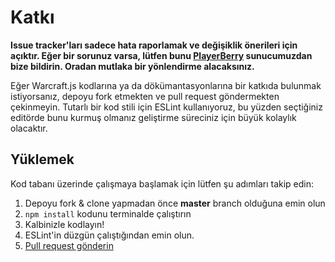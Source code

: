 # Katkı

**Issue tracker'ları sadece hata raporlamak ve değişiklik önerileri için açıktır. Eğer bir sorunuz varsa, lütfen bunu [PlayerBerry](https://discord.gg/9qSUgx8) sunucumuzdan bize bildirin. Oradan mutlaka bir yönlendirme alacaksınız.**

Eğer Warcraft.js kodlarına ya da dökümantasyonlarına bir katkıda bulunmak istiyorsanız, depoyu fork etmekten ve pull request göndermekten çekinmeyin.
Tutarlı bir kod stili için ESLint kullanıyoruz, bu yüzden seçtiğiniz editörde bunu kurmuş olmanız geliştirme süreciniz için büyük kolaylık olacaktır.

## Yüklemek
Kod tabanı üzerinde çalışmaya başlamak için lütfen şu adımları takip edin:

1. Depoyu fork & clone yapmadan önce **master** branch olduğuna emin olun
2. `npm install` kodunu terminalde çalıştırın
4. Kalbinizle kodlayın!
5. ESLint'in düzgün çalıştığından emin olun.
6. [Pull request gönderin](https://github.com/kendinikertenkelebek/warcraft.js/compare)